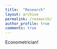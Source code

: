 ```yaml
---
title:  "Research"
layout: archive
permalink: /research/
author_profile: true
comments: true
---
```


Econometrician!